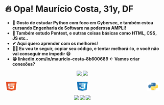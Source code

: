    <h1>🔥 Opa! Maurício Costa, 31y, DF </h1>

- 👀 <b>Gosto de estudar Python com foco em Cybersec, e também estou cursando Engenharia de Software na poderosa AMPLI!
- 🌱 Também estudo Pentest, e outras coisas básicas como HTML, CSS, JS etc.. 
- ✔  Aqui quero aprender com os melhores! 
- 🧛‍♀️ Eu vou te seguir, copiar seu código, e tentar melhorá-lo, e você não vai conseguir me impedir 😃
- 😁  linkedin.com/in/mauricio-costa-8b600689 <- Vamos criar conexões?
                                                 
                                                 
<div align="center">
  <a href="https://github.com/carrancaDF">
  <img height="180em" src="https://github-readme-stats.vercel.app/api?username=carrancaDF&show_icons=true&theme=dracula2&include_all_commits=true&count_private=true"/>
  <img height="180em" src="https://github-readme-stats.vercel.app/api/top-langs/?username=carrancaDF&layout=compact&langs_count=7&theme=dracula2"/>    

  <div style="display: inline_block"><br>
  <img align="left" alt="Rafa-HTML" height="30" width="40" src="https://raw.githubusercontent.com/devicons/devicon/master/icons/html5/html5-original.svg">
  <img align="center" alt="Rafa-CSS" height="30" width="40" src="https://raw.githubusercontent.com/devicons/devicon/master/icons/css3/css3-original.svg">
  <img align="right" alt="Rafa-Python" height="30" width="40" src="https://raw.githubusercontent.com/devicons/devicon/master/icons/python/python-original.svg">
   
</div>
    
    
    
<div> 
  <p>                                                                </p>
  <p>                                                                </p>
  
  <a href="https://instagram.com/costa.mauricio1" target="_blank"><img src="https://img.shields.io/badge/-Instagram-%23E4405F?style=for-the-badge&logo=instagram&logoColor=white" target="_blank"></a> 
  <a href = "mailto:mauriciocostaup@hotmail.com"><img src="https://img.shields.io/badge/-Gmail-%23333?style=for-the-badge&logo=gmail&logoColor=white" target="_blank"></a>
  <a href="https://www.linkedin.com/in/mauricio-costa-8b600689" target="_blank"><img src="https://img.shields.io/badge/-LinkedIn-%230077B5?style=for-the-badge&logo=linkedin&logoColor=white" target="_blank"></a> 
 
 
 
</div>    

<!---
carrancaDF/carrancaDF is a ✨ special ✨ repository because its `README.md` (this file) appears on your GitHub profile.
You can click the Preview link to take a look at your changes.
--->

